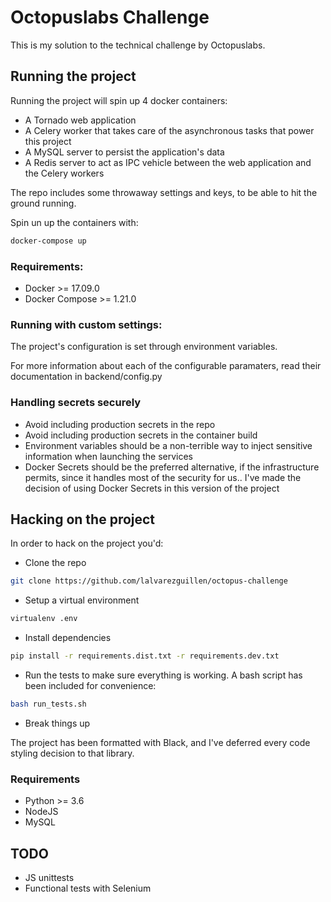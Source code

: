 # Octopuslabs Challenge

This is my solution to the technical challenge by Octopuslabs.

## Running the project

Running the project will spin up 4 docker containers:

* A Tornado web application
* A Celery worker that takes care of the asynchronous tasks that power this project
* A MySQL server to persist the application's data
* A Redis server to act as IPC vehicle between the web application and the Celery workers

The repo includes some throwaway settings and keys, to be able to hit the ground running.

Spin un up the containers with:

``` bash
docker-compose up
```

### Requirements:

* Docker >= 17.09.0
* Docker Compose >= 1.21.0

### Running with custom settings:

The project's configuration is set through environment variables. 

For more information about each of the configurable paramaters, read their documentation in backend/config.py


### Handling secrets securely

* Avoid including production secrets in the repo
* Avoid including production secrets in the container build
* Environment variables should be a non-terrible way to inject sensitive information when launching the services
* Docker Secrets should be the preferred alternative, if the infrastructure permits, since it handles most of the security for us.. I've made the decision of using Docker Secrets in this version of the project

## Hacking on the project

In order to hack on the project you'd:

* Clone the repo
```sh
git clone https://github.com/lalvarezguillen/octopus-challenge
```

* Setup a virtual environment
```sh
virtualenv .env
```

* Install dependencies
```sh
pip install -r requirements.dist.txt -r requirements.dev.txt
```

* Run the tests to make sure everything is working. A bash script has been included for convenience:
``` sh
bash run_tests.sh
```

* Break things up

The project has been formatted with Black, and I've deferred every code styling decision to that library.

### Requirements

* Python >= 3.6
* NodeJS
* MySQL


## TODO

* JS unittests
* Functional tests with Selenium
